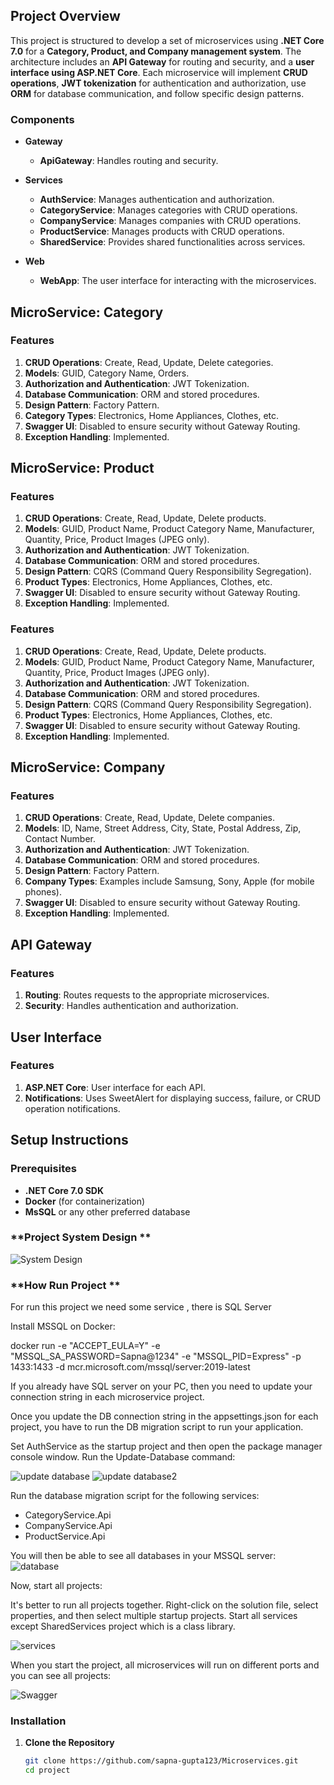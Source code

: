 ## **Project Overview**

This project is structured to develop a set of microservices using **.NET Core 7.0** for a **Category, Product, and Company management system**. The architecture includes an **API Gateway** for routing and security, and a **user interface using ASP.NET Core**. Each microservice will implement **CRUD operations**, **JWT tokenization** for authentication and authorization, use **ORM** for database communication, and follow specific design patterns.

### **Components**

- **Gateway**
  - **ApiGateway**: Handles routing and security.

- **Services**
  - **AuthService**: Manages authentication and authorization.
  - **CategoryService**: Manages categories with CRUD operations.
  - **CompanyService**: Manages companies with CRUD operations.
  - **ProductService**: Manages products with CRUD operations.
  - **SharedService**: Provides shared functionalities across services.

- **Web**
  - **WebApp**: The user interface for interacting with the microservices.

## **MicroService: Category**

### **Features**

1. **CRUD Operations**: Create, Read, Update, Delete categories.
2. **Models**: GUID, Category Name, Orders.
3. **Authorization and Authentication**: JWT Tokenization.
4. **Database Communication**: ORM and stored procedures.
5. **Design Pattern**: Factory Pattern.
6. **Category Types**: Electronics, Home Appliances, Clothes, etc.
7. **Swagger UI**: Disabled to ensure security without Gateway Routing.
8. **Exception Handling**: Implemented.

## **MicroService: Product**

### **Features**

1. **CRUD Operations**: Create, Read, Update, Delete products.
2. **Models**: GUID, Product Name, Product Category Name, Manufacturer, Quantity, Price, Product Images (JPEG only).
3. **Authorization and Authentication**: JWT Tokenization.
4. **Database Communication**: ORM and stored procedures.
5. **Design Pattern**: CQRS (Command Query Responsibility Segregation).
6. **Product Types**: Electronics, Home Appliances, Clothes, etc.
7. **Swagger UI**: Disabled to ensure security without Gateway Routing.
8. **Exception Handling**: Implemented.

### **Features**

1. **CRUD Operations**: Create, Read, Update, Delete products.
2. **Models**: GUID, Product Name, Product Category Name, Manufacturer, Quantity, Price, Product Images (JPEG only).
3. **Authorization and Authentication**: JWT Tokenization.
4. **Database Communication**: ORM and stored procedures.
5. **Design Pattern**: CQRS (Command Query Responsibility Segregation).
6. **Product Types**: Electronics, Home Appliances, Clothes, etc.
7. **Swagger UI**: Disabled to ensure security without Gateway Routing.
8. **Exception Handling**: Implemented.

## **MicroService: Company**

### **Features**

1. **CRUD Operations**: Create, Read, Update, Delete companies.
2. **Models**: ID, Name, Street Address, City, State, Postal Address, Zip, Contact Number.
3. **Authorization and Authentication**: JWT Tokenization.
4. **Database Communication**: ORM and stored procedures.
5. **Design Pattern**: Factory Pattern.
6. **Company Types**: Examples include Samsung, Sony, Apple (for mobile phones).
7. **Swagger UI**: Disabled to ensure security without Gateway Routing.
8. **Exception Handling**: Implemented.

## **API Gateway**

### **Features**

1. **Routing**: Routes requests to the appropriate microservices.
2. **Security**: Handles authentication and authorization.

## **User Interface**

### **Features**

1. **ASP.NET Core**: User interface for each API.
2. **Notifications**: Uses SweetAlert for displaying success, failure, or CRUD operation notifications.

## **Setup Instructions**

### **Prerequisites**

- **.NET Core 7.0 SDK**
- **Docker** (for containerization)
- **MsSQL** or any other preferred database

### **Project System Design **
![System Design](OMA/WebApp/wwwroot/images/OMA_Service_System_Design.png)

### **How Run Project **
For run this project we need some service , there is SQL Server 


Install MSSQL on Docker:

docker run -e "ACCEPT_EULA=Y" -e "MSSQL_SA_PASSWORD=Sapna@1234" -e "MSSQL_PID=Express" -p 1433:1433 -d mcr.microsoft.com/mssql/server:2019-latest

If you already have SQL server on your PC, then you need to update your connection string in each microservice project.


Once you update the DB connection string in the appsettings.json for each project, you have to run the DB migration script to run your application.


Set AuthService as the startup project and then open the package manager console window. Run the Update-Database command:

![update database](OMA/WebApp/wwwroot/images/Update-Database.png)
![update database2](OMA/WebApp/wwwroot/images/Update-Database2.png)

Run the database migration script for the following services:

- CategoryService.Api
- CompanyService.Api
- ProductService.Api

You will then be able to see all databases in your MSSQL server:
![database](OMA/WebApp/wwwroot/images/DataBase.png)

Now, start all projects:

It's better to run all projects together. Right-click on the solution file, select properties, and then select multiple startup projects. Start all services except SharedServices project which is a class library.

![services](OMA/WebApp/wwwroot/images/sevices.png)

When you start the project, all microservices will run on different ports and you can see all projects:

![Swagger](OMA/WebApp/wwwroot/images/swagger.png)


### **Installation**

1. **Clone the Repository**
   ```sh
   git clone https://github.com/sapna-gupta123/Microservices.git
   cd project

